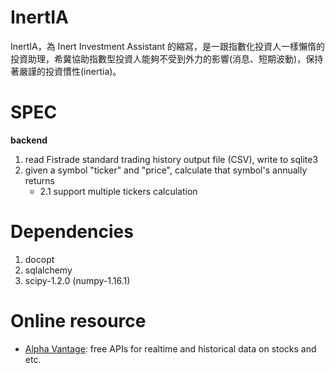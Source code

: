# InertIA

InertIA，為 Inert Investment Assistant 的縮寫，是一跟指數化投資人一樣懶惰的投資助理，希冀協助指數型投資人能夠不受到外力的影響(消息、短期波動)，保持著嚴謹的投資慣性(inertia)。

# SPEC
**backend**

1. read Fistrade standard trading history output file (CSV), write to sqlite3
2. given a symbol "ticker" and "price", calculate that symbol's annually returns
    - 2.1 support multiple tickers calculation

# Dependencies
1. docopt
2. sqlalchemy
3. scipy-1.2.0 (numpy-1.16.1)

# Online resource
- [Alpha Vantage](https://www.alphavantage.co/): free APIs for realtime and historical data on stocks and etc. 